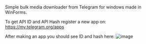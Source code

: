 Simple bulk media downloader from Telegram for windows made in WinForms.


To get API ID and API Hash register a new app on: https://my.telegram.org/apps

After making an app you should see ID and hash here:
![image](https://github.com/user-attachments/assets/dc818447-639e-4f78-a16c-5fb595f109bf)

